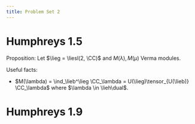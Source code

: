 ```yaml
---
title: Problem Set 2
---
```


# Humphreys 1.5

Proposition:
Let $\lieg = \liesl(2, \CC)$ and $M(\lambda), M(\mu)$ Verma modules.


Useful facts:

- $M(\lambda) = \ind_\lieb^\lieg \CC_\lambda = U(\lieg)\tensor_{U(\lieb)} \CC_\lambda$ where $\lambda \in \lieh\dual$.

# Humphreys 1.9
